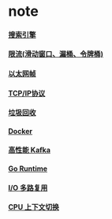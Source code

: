 # note


#### [搜索引擎](doc/ratelimit)

#### [限流(滑动窗口、漏桶、令牌桶)](doc/searchengine)

#### [以太网帧](doc/frame)

#### [TCP/IP协议](doc/tcp-ip)

#### [垃圾回收](doc/garbagecollection)

#### [Docker](doc/docker)

#### [高性能 Kafka](doc/kafka)

#### [Go Runtime](doc/runtime)

#### [I/O 多路复用](doc/epoll)

#### [CPU 上下文切换](doc/context-switch)

